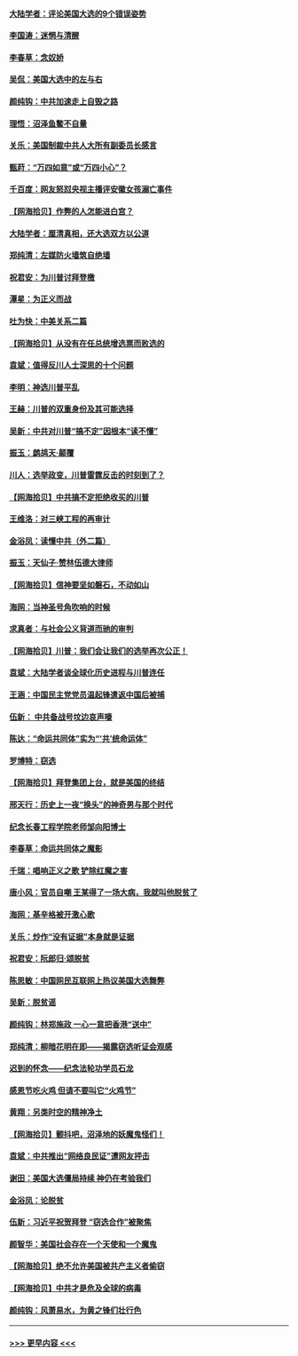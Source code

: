 #### [大陆学者：评论美国大选的9个错误姿势](../pages/nsc993/n12609586.md?t=12102051) 
#### [李国涛：迷惘与清醒](../pages/nsc993/n12607532.md?t=12102051) 
#### [李春草：念奴娇](../pages/nsc993/n12607083.md?t=12102051) 
#### [吴侃：美国大选中的左与右](../pages/nsc993/n12607054.md?t=12102051) 
#### [颜纯钩：中共加速走上自毁之路](../pages/nsc993/n12606473.md?t=12102051) 
#### [理悟：沼泽鱼鳖不自量](../pages/nsc993/n12606454.md?t=12102051) 
#### [关乐：美国制裁中共人大所有副委员长感言](../pages/nsc993/n12606442.md?t=12102051) 
#### [甄莳：“万四如意”或“万四小心”？](../pages/nsc993/n12606091.md?t=12102051) 
#### [千百度：网友怒怼央视主播评安徽女孩溺亡事件](../pages/nsc993/n12605370.md?t=12102051) 
#### [【网海拾贝】作弊的人怎能进白宫？](../pages/nsc993/n12603546.md?t=12102051) 
#### [大陆学者：厘清真相，还大选双方以公道](../pages/nsc993/n12603475.md?t=12102051) 
#### [郑纯清：左媒防火墙筑自绝墙](../pages/nsc993/n12602226.md?t=12102051) 
#### [祝君安：为川普讨拜登檄](../pages/nsc993/n12602199.md?t=12102051) 
#### [潭星：为正义而战](../pages/nsc993/n12600926.md?t=12102051) 
#### [吐为快：中美关系二篇](../pages/nsc993/n12600908.md?t=12102051) 
#### [【网海拾贝】从没有在任总统增选票而败选的](../pages/nsc993/n12600435.md?t=12102051) 
#### [袁斌：值得反川人士深思的十个问题](../pages/nsc993/n12600332.md?t=12102051) 
#### [李明：神选川普平乱](../pages/nsc993/n12599751.md?t=12102051) 
#### [王赫：川普的双重身份及其可能选择](../pages/nsc993/n12599723.md?t=12102051) 
#### [吴新：中共对川普“搞不定”因根本“读不懂”](../pages/nsc993/n12599502.md?t=12102051) 
#### [振玉：鹧鸪天‧颠覆](../pages/nsc993/n12599494.md?t=12102051) 
#### [川人：选举政变，川普雷霆反击的时刻到了？](../pages/nsc993/n12599291.md?t=12102051) 
#### [【网海拾贝】中共搞不定拒绝收买的川普](../pages/nsc993/n12598955.md?t=12102051) 
#### [王维洛：对三峡工程的再审计](../pages/nsc993/n12598436.md?t=12102051) 
#### [金浴凤：读懂中共（外二篇）](../pages/nsc993/n12597943.md?t=12102051) 
#### [振玉：天仙子‧赞林伍德大律师](../pages/nsc993/n12597929.md?t=12102051) 
#### [【网海拾贝】信神要坚如磐石，不动如山](../pages/nsc993/n12597901.md?t=12102051) 
#### [海网：当神圣号角吹响的时候](../pages/nsc993/n12595891.md?t=12102051) 
#### [求真者：与社会公义背道而驰的审判](../pages/nsc993/n12595868.md?t=12102051) 
#### [【网海拾贝】川普：我们会让我们的选举再次公正！](../pages/nsc993/n12594930.md?t=12102051) 
#### [袁斌：大陆学者谈全球化历史进程与川普连任](../pages/nsc993/n12594690.md?t=12102051) 
#### [王涵：中国民主党党员温起锋遣返中国后被捕](../pages/nsc993/n12594540.md?t=12102051) 
#### [伍新： 中共备战号坟边哀声嚎](../pages/nsc993/n12593086.md?t=12102051) 
#### [陈达：“命运共同体”实为“‘共’统命运体”](../pages/nsc993/n12590865.md?t=12102051) 
#### [罗博特：窃选](../pages/nsc993/n12590619.md?t=12102051) 
#### [【网海拾贝】拜登集团上台，就是美国的终结](../pages/nsc993/n12589725.md?t=12102051) 
#### [邢天行：历史上一夜“换头”的神奇男与那个时代](../pages/nsc993/n12589424.md?t=12102051) 
#### [纪念长春工程学院老师邹向阳博士](../pages/nsc993/n12585390.md?t=12102051) 
#### [李春草：命运共同体之魔影](../pages/nsc993/n12585026.md?t=12102051) 
#### [千瑞：唱响正义之歌 铲除红魔之害](../pages/nsc993/n12585002.md?t=12102051) 
#### [唐小风：官员自嘲 王某得了一场大病，我就叫他脱贫了](../pages/nsc993/n12584981.md?t=12102051) 
#### [海网：基辛格被开激心歌](../pages/nsc993/n12584946.md?t=12102051) 
#### [关乐：炒作“没有证据”本身就是证据](../pages/nsc993/n12583146.md?t=12102051) 
#### [祝君安：阮郎归‧颂脱贫](../pages/nsc993/n12583119.md?t=12102051) 
#### [陈思敏：中国网民互联网上热议美国大选舞弊](../pages/nsc993/n12582845.md?t=12102051) 
#### [吴新：脱贫谣](../pages/nsc993/n12580839.md?t=12102051) 
#### [颜纯钩：林郑施政 一心一意把香港“送中”](../pages/nsc993/n12580805.md?t=12102051) 
#### [郑纯清：柳暗花明在即——揭露窃选听证会观感](../pages/nsc993/n12580795.md?t=12102051) 
#### [迟到的怀念——纪念法轮功学员石龙](../pages/nsc993/n12580245.md?t=12102051) 
#### [感恩节吃火鸡  但请不要叫它“火鸡节”](../pages/nsc993/n12580252.md?t=12102051) 
#### [黄翔：另类时空的精神净土](../pages/nsc993/n12578638.md?t=12102051) 
#### [【网海拾贝】颤抖吧，沼泽地的妖魔鬼怪们！](../pages/nsc993/n12578552.md?t=12102051) 
#### [袁斌：中共推出“网络良民证”遭网友抨击](../pages/nsc993/n12578511.md?t=12102051) 
#### [谢田：美国大选僵局持续 神仍在考验我们](../pages/nsc993/n12577432.md?t=12102051) 
#### [金浴凤：论脱贫](../pages/nsc993/n12576386.md?t=12102051) 
#### [伍新：习近平祝贺拜登 “窃选合作”被聚焦](../pages/nsc993/n12576358.md?t=12102051) 
#### [颜智华：美国社会存在一个天使和一个魔鬼](../pages/nsc993/n12574299.md?t=12102051) 
#### [【网海拾贝】绝不允许美国被共产主义者偷窃](../pages/nsc993/n12573396.md?t=12102051) 
#### [【网海拾贝】中共才是危及全球的病毒](../pages/nsc993/n12571204.md?t=12102051) 
#### [颜纯钩：风萧易水，为黄之锋们壮行色](../pages/nsc993/n12571487.md?t=12102051) 

----
#### [ >>> 更早内容 <<< ](../indexes/nsc993-earlier.md)
